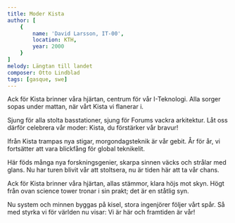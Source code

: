 ```yaml
---
title: Moder Kista
author: [
	{
		name: 'David Larsson, IT-00',
		location: KTH,
		year: 2000
	}
]
melody: Längtan till landet
composer: Otto Lindblad
tags: [gasque, swe]
---
```


Ack för Kista brinner våra hjärtan,
centrum för vår I-Teknologi.
Alla sorger sopas under mattan,
när vårt Kista vi flanerar i.

Sjung för alla stolta basstationer,
sjung för Forums vackra arkitektur.
Låt oss därför celebrera vår moder:
Kista, du förstärker vår bravur!

Ifrån Kista trampas nya stigar,
morgondagsteknik är vår gebit.
År för år, vi fortsätter att vara
blickfång för global teknikelit.

Här föds många nya forskningsgenier,
skarpa sinnen väcks och strålar med glans.
Nu har turen blivit vår att stoltsera,
nu är tiden här att ta vår chans.

Ack för Kista brinner våra hjärtan,
allas stämmor, klara höjs mot skyn.
Högt från ovan science tower tronar i sin prakt;
det är en ståtlig syn.

Nu system och minnen byggas på kisel,
stora ingenjörer följer vårt spår.
Så med styrka vi för världen nu visar:
Vi är här och framtiden är vår!
